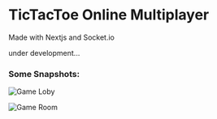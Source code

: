 # TicTacToe Online Multiplayer

Made with Nextjs and Socket.io

under development...

### Some Snapshots:
![Game Loby](https://user-images.githubusercontent.com/84540569/210057253-f10450fb-e184-4bb0-b0ab-0843795726c7.png)

![Game Room](https://user-images.githubusercontent.com/84540569/210057241-60e0dd17-36df-456d-b522-fa082400bf00.png)
